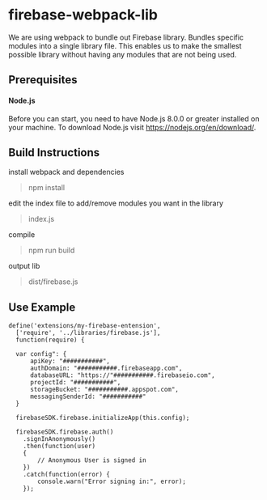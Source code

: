 # firebase-webpack-lib
We are using webpack to bundle out Firebase library. Bundles specific modules into a single library file.  This enables us to make the smallest possible library without having any modules that are not being used. 

## Prerequisites

#### Node.js
Before you can start, you need to have Node.js 8.0.0 or greater installed on your machine.
To download Node.js visit https://nodejs.org/en/download/.

## Build Instructions

install webpack and dependencies
> npm install

edit the index file to add/remove modules you want in the library
> index.js

compile
> npm run build

output lib
> dist/firebase.js

## Use Example

```
define('extensions/my-firebase-entension',
  ['require', '../libraries/firebase.js'],
  function(require) {

  var config": {
      apiKey: "###########",
      authDomain: "###########.firebaseapp.com",
      databaseURL: "https://"###########.firebaseio.com",
      projectId: "###########",
      storageBucket: "###########.appspot.com",
      messagingSenderId: "###########"
  }
  
  firebaseSDK.firebase.initializeApp(this.config);
  
  firebaseSDK.firebase.auth()
    .signInAnonymously()
    .then(function(user)
    {
        // Anonymous User is signed in
    })
    .catch(function(error) {
        console.warn("Error signing in:", error);
    });
  
```
